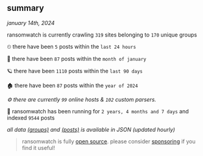 
## summary
_january 14th, 2024_

ransomwatch is currently crawling `319` sites belonging to `170` unique groups

⏲ there have been `5` posts within the `last 24 hours`

🦈 there have been `87` posts within the `month of january`

🪐 there have been `1110` posts within the `last 90 days`

🏚 there have been `87` posts within the `year of 2024`

_⚙️ there are currently `99` online hosts & `102` custom parsers._

🦕 ransomwatch has been running for `2 years, 4 months and 7 days` and indexed `9544` posts

_all data  [(groups)](http://ransomwhat.telemetry.ltd/groups) and [(posts)](http://ransomwhat.telemetry.ltd/posts) is available in JSON (updated hourly)_

> ransomwatch is fully [open source](https://github.com/joshhighet/ransomwatch#ransomwatch--). please consider [sponsoring](https://github.com/sponsors/joshhighet) if you find it useful!
